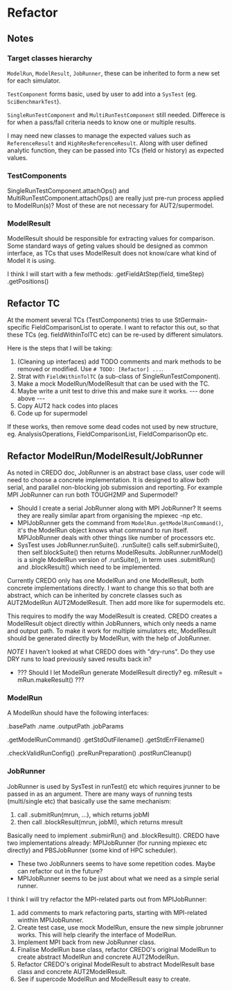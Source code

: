 Refactor
========

Notes
-----

### Target classes hierarchy

`ModelRun`, `ModelResult`, `JobRunner`, these can be inherited to form a new set for each simulator.

`TestComponent` forms basic, used by user to add into a `SysTest` (eg. `SciBenchmarkTest`).

`SingleRunTestComponent` and `MultiRunTestComponent` still needed.  Differece is for when a pass/fail criteria needs to know one or multiple results.

I may need new classes to manage the expected values such as `ReferenceResult` and `HighResReferenceResult`.  Along with user defined analytic function, they can be passed into TCs (field or history) as expected values.

### TestComponents

SingleRunTestComponent.attachOps() and MultiRunTestComponent.attachOps() are really just pre-run process applied to ModelRun(s)?  Most of these are not necessary for AUT2/supermodel.

### ModelResult

ModelResult should be responsible for extracting values for comparison.  Some standard ways of geting values should be designed as common interface, as TCs that uses ModelResult does not know/care what kind of Model it is using.

I think I will start with a few methods:
.getFieldAtStep(field, timeStep)
.getPositions()

Refactor TC
-----------

At the moment several TCs (TestComponents) tries to use StGermain-specific FieldComparisonList to operate.  I want to refactor this out, so that these TCs (eg. fieldWithinTolTC etc) can be re-used by different simulators.

Here is the steps that I will be taking:

1. (Cleaning up interfaces) add TODO comments and mark methods to be removed or modified.  Use `# TODO: [Refactor] ...`.
2. Strat with `FieldWithinTolTC` (a sub-class of SingleRunTestComponent).
3. Make a mock ModelRun/ModelResult that can be used with the TC.
4. Maybe write a unit test to drive this and make sure it works.
--- done above ---
5. Copy AUT2 hack codes into places
6. Code up for supermodel

If these works, then remove some dead codes not used by new structure, eg. AnalysisOperations, FieldComparisonList, FieldComparisonOp etc.


Refactor ModelRun/ModelResult/JobRunner
---------------------------------------

As noted in CREDO doc, JobRunner is an abstract base class, user code will need to choose a concrete implementation. It is designed to allow both serial, and parallel non-blocking job submission and reporting.  For example MPI JobRunner can run both TOUGH2MP and Supermodel?

- Should I create a serial JobRunner along with MPI JobRunner?  It seems they are really similar apart from organising the mpiexec -np etc.
- MPIJobRunner gets the command from `ModelRun.getModelRunCommand()`, it's the ModelRun object knows what command to run itself.  MPIJobRunner deals with other things like number of processors etc.
- SysTest uses JobRunner.runSuite().  .runSuite() calls self.submirSuite(), then self.blockSuite() then returns ModelResults.  JobRunner.runModel() is a single ModelRun version of .runSuite(), in term uses .submitRun() and .blockResult() which need to be implemented.

Currently CREDO only has one ModelRun and one ModelResult, both concrete implementations directly.  I want to change this so that both are abstract, which can be inherited by concrete classes such as AUT2ModelRun AUT2ModelResult.  Then add more like for supermodels etc.

This requires to modify the way ModelResult is created.  CREDO creates a ModelResult object directly within JobRunners, which only needs a name and output path.  To make it work for multiple simulators etc, ModelResult should be generated directly by ModelRun, with the help of JobRunner.

*NOTE* I haven't looked at what CREDO does with "dry-runs".  Do they use DRY runs to load previously saved results back in?

- ??? Should I let ModelRun generate ModelResult directly? eg. mResult = mRun.makeResult() ???

### ModelRun

A ModelRun should have the following interfaces:

.basePath .name .outputPath .jobParams

.getModelRunCommand()
.getStdOutFilename() .getStdErrFilename()

.checkValidRunConfig()
.preRunPreparation()
.postRunCleanup()

### JobRunner

JobRunner is used by SysTest in runTest() etc which requires jrunner to be passed in as an argument.  There are many ways of running tests (multi/single etc) that basically use the same mechanism: 

1. call .submitRun(mrun, ...), which returns jobMI
2. then call .blockResult(mrun, jobMI), which returns mresult

Basically need to implement .submirRun() and .blockResult().  CREDO have two implementations already: MPIJobRunner (for running mpiexec etc directly) and PBSJobRunner (some kind of HPC scheduler).

- These two JobRunners seems to have some repetition codes.  Maybe can refactor out in the future?
- MPIJobRunner seems to be just about what we need as a simple serial runner.

I think I will try refactor the MPI-related parts out from MPIJobRunner:

1. add comments to mark refactoring parts, starting with MPI-related winthin MPIJobRunner.
2. Create test case, use mock ModelRun, ensure the new simple jobrunner works.  This will help clearify the interface of ModelRun.
3. Implement MPI back from new JobRunner class.
4. Finalise ModelRun base class, refactor CREDO's original ModelRun to create abstract ModelRun and concrete AUT2ModelRun.
5. Refactor CREDO's original ModelResult to abstract ModelResult base class and concrete AUT2ModelResult.
6. See if supercode ModelRun and ModelResult easy to create.
